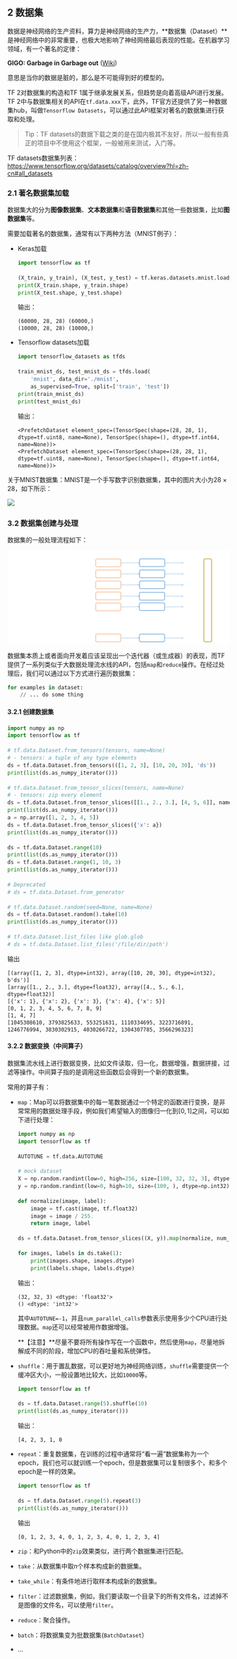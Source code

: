 ## 2 数据集

数据是神经网络的生产资料，算力是神经网络的生产力，**数据集（Dataset）**是神经网络中的非常重要，也极大地影响了神经网络最后表现的性能。在机器学习领域，有一个著名的定律：

**GIGO: Garbage in Garbage out** ([Wiki](https://en.wikipedia.org/wiki/Garbage_in,_garbage_out))

意思是当你的数据是脏的，那么是不可能得到好的模型的。

TF 2对数据集的构造和TF 1属于继承发展关系，但趋势是向着高级API进行发展。TF 2中与数据集相关的API在`tf.data.xxx`下，此外，TF官方还提供了另一种数据集hub，叫做`Tensorflow Datasets`，可以通过此API框架对著名的数据集进行获取和处理。

> Tip：TF datasets的数据下载之类的是在国内极其不友好，所以一般有些真正的项目中不使用这个框架，一般被用来测试，入门等。

TF datasets数据集列表：https://www.tensorflow.org/datasets/catalog/overview?hl=zh-cn#all_datasets

### 2.1 著名数据集加载

数据集大的分为**图像数据集**、**文本数据集**和**语音数据集**和其他一些数据集，比如**图数据集**等。

需要加载著名的数据集，通常有以下两种方法（MNIST例子）：

- Keras加载

  ```python
  import tensorflow as tf
  
  (X_train, y_train), (X_test, y_test) = tf.keras.datasets.mnist.load_data()
  print(X_train.shape, y_train.shape)
  print(X_test.shape, y_test.shape)
  ```

  输出：

  ```shell
  (60000, 28, 28) (60000,)
  (10000, 28, 28) (10000,)
  ```

- Tensorflow datasets加载

  ```python
  import tensorflow_datasets as tfds
  
  train_mnist_ds, test_mnist_ds = tfds.load(
      'mnist', data_dir='./mnist',
      as_supervised=True, split=['train', 'test'])
  print(train_mnist_ds)
  print(test_mnist_ds)
  ```

  输出：

  ```shell
  <PrefetchDataset element_spec=(TensorSpec(shape=(28, 28, 1), dtype=tf.uint8, name=None), TensorSpec(shape=(), dtype=tf.int64, name=None))>
  <PrefetchDataset element_spec=(TensorSpec(shape=(28, 28, 1), dtype=tf.uint8, name=None), TensorSpec(shape=(), dtype=tf.int64, name=None))>
  ```

关于MNIST数据集：MNIST是一个手写数字识别数据集，其中的图片大小为$28\times 28$，如下所示：

![](https://camo.githubusercontent.com/01c057a753e92a9bc70b8c45d62b295431851c09cffadf53106fc0aea7e2843f/687474703a2f2f692e7974696d672e636f6d2f76692f3051493378675875422d512f687164656661756c742e6a7067)

### 3.2 数据集创建与处理

数据集的一般处理流程如下：

![](../resources/数据集处理.png)

数据集本质上或者面向开发着应该呈现出一个迭代器（或生成器）的表现，而TF提供了一系列类似于大数据处理流水线的API，包括`map`和`reduce`操作。在经过处理后，我们可以通过以下方式进行遍历数据集：

```python
for examples in dataset:
    // ... do some thing
```

#### 3.2.1 创建数据集

```python
import numpy as np
import tensorflow as tf

# tf.data.Dataset.from_tensors(tensors, name=None)
# - tensors: a tuple of any type elements
ds = tf.data.Dataset.from_tensors(([1, 2, 3], [10, 20, 30], 'ds'))
print(list(ds.as_numpy_iterator()))

# tf.data.Dataset.from_tensor_slices(tensors, name=None)
# - tensors: zip every element
ds = tf.data.Dataset.from_tensor_slices([[1., 2., 3.], [4, 5, 6]], name='ds')
print(list(ds.as_numpy_iterator()))
a = np.array([1, 2, 3, 4, 5])
ds = tf.data.Dataset.from_tensor_slices({'x': a})
print(list(ds.as_numpy_iterator()))

ds = tf.data.Dataset.range(10)
print(list(ds.as_numpy_iterator()))
ds = tf.data.Dataset.range(1, 10, 3)
print(list(ds.as_numpy_iterator()))

# Deprecated
# ds = tf.data.Dataset.from_generator

# tf.data.Dataset.random(seed=None, name=None)
ds = tf.data.Dataset.random().take(10)
print(list(ds.as_numpy_iterator()))

# tf.data.Dataset.list_files like glob.glob
# ds = tf.data.Dataset.list_files('/file/dir/path')
```

输出

```shell
[(array([1, 2, 3], dtype=int32), array([10, 20, 30], dtype=int32), b'ds')]
[array([1., 2., 3.], dtype=float32), array([4., 5., 6.], dtype=float32)]
[{'x': 1}, {'x': 2}, {'x': 3}, {'x': 4}, {'x': 5}]
[0, 1, 2, 3, 4, 5, 6, 7, 8, 9]
[1, 4, 7]
[1045308610, 3793825633, 553251631, 1110334695, 3223716891, 1246776994, 3830302915, 4030266722, 1304307785, 3566296323]
```

#### 3.2.2 数据变换（中间算子）

数据集流水线上进行数据变换，比如文件读取，归一化，数据增强，数据拼接，过滤等操作。中间算子指的是调用这些函数后会得到一个新的数据集。

常用的算子有：

- `map`：Map可以将数据集中的每一笔数据通过一个特定的函数进行变换，是非常常用的数据处理手段，例如我们希望输入的图像归一化到$[0,1]$之间，可以如下进行处理：

  ```python
  import numpy as np
  import tensorflow as tf
  
  AUTOTUNE = tf.data.AUTOTUNE
  
  # mock dataset
  X = np.random.randint(low=0, high=256, size=[100, 32, 32, 3], dtype=np.uint8)
  y = np.random.randint(low=0, high=10, size=(100, ), dtype=np.int32)
  
  def normalize(image, label):
      image = tf.cast(image, tf.float32)
      image = image / 255.
      return image, label
  
  ds = tf.data.Dataset.from_tensor_slices((X, y)).map(normalize, num_parallel_calls=AUTOTUNE)
  
  for images, labels in ds.take(1):
      print(images.shape, images.dtype)
      print(labels.shape, labels.dtype)
  ```

  输出：

  ```shell
  (32, 32, 3) <dtype: 'float32'>
  () <dtype: 'int32'>
  ```

  其中`AUTOTUNE=-1`，并且`num_parallel_calls`参数表示使用多少个CPU进行处理数据。`map`还可以经常被用作数据增强。

  **【注意】**尽量不要将所有操作写在一个函数中，然后使用`map`，尽量地拆解成不同的阶段，增加CPU的吞吐量和系统弹性。

- `shuffle`：用于置乱数据，可以更好地为神经网络训练，`shuffle`需要提供一个缓冲区大小，一般设置地比较大，比如`10000`等。

  ```python
  import tensorflow as tf
  
  ds = tf.data.Dataset.range(5).shuffle(10)
  print(list(ds.as_numpy_iterator()))
  ```

  输出：

  ```shell
  [4, 2, 3, 1, 0
  ```

- `repeat`：重复数据集，在训练的过程中通常将“看一遍”数据集称为一个epoch，我们也可以就训练一个epoch，但是数据集可以复制很多个，和多个epoch是一样的效果。

  ```python
  import tensorflow as tf
  
  ds = tf.data.Dataset.range(5).repeat(3)
  print(list(ds.as_numpy_iterator()))
  ```

  输出

  ```shell
  [0, 1, 2, 3, 4, 0, 1, 2, 3, 4, 0, 1, 2, 3, 4]
  ```

- `zip`：和Python中的`zip`效果类似，进行两个数据集进行匹配。

- `take`：从数据集中取$n$个样本构成新的数据集。

- `take_while`：有条件地进行取样本构成新的数据集。

- `filter`：过滤数据集，例如，我们要读取一个目录下的所有文件名，过滤掉不是图像的文件名，可以使用`filter`。

- `reduce`：聚合操作。

- `batch`：将数据集变为批数据集(`BatchDataset`）

- ...